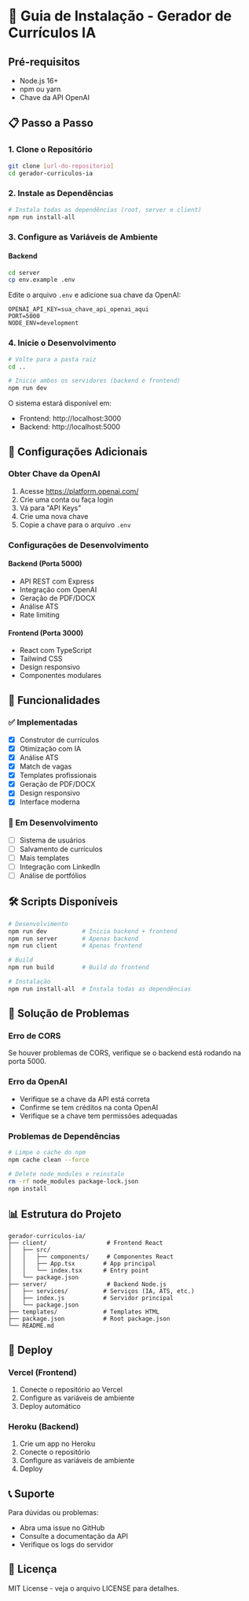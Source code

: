 # 🚀 Guia de Instalação - Gerador de Currículos IA

## Pré-requisitos

- Node.js 16+ 
- npm ou yarn
- Chave da API OpenAI

## 📋 Passo a Passo

### 1. Clone o Repositório
```bash
git clone [url-do-repositorio]
cd gerador-curriculos-ia
```

### 2. Instale as Dependências
```bash
# Instala todas as dependências (root, server e client)
npm run install-all
```

### 3. Configure as Variáveis de Ambiente

#### Backend
```bash
cd server
cp env.example .env
```

Edite o arquivo `.env` e adicione sua chave da OpenAI:
```env
OPENAI_API_KEY=sua_chave_api_openai_aqui
PORT=5000
NODE_ENV=development
```

### 4. Inicie o Desenvolvimento
```bash
# Volte para a pasta raiz
cd ..

# Inicie ambos os servidores (backend e frontend)
npm run dev
```

O sistema estará disponível em:
- Frontend: http://localhost:3000
- Backend: http://localhost:5000

## 🔧 Configurações Adicionais

### Obter Chave da OpenAI
1. Acesse https://platform.openai.com/
2. Crie uma conta ou faça login
3. Vá para "API Keys"
4. Crie uma nova chave
5. Copie a chave para o arquivo `.env`

### Configurações de Desenvolvimento

#### Backend (Porta 5000)
- API REST com Express
- Integração com OpenAI
- Geração de PDF/DOCX
- Análise ATS
- Rate limiting

#### Frontend (Porta 3000)
- React com TypeScript
- Tailwind CSS
- Design responsivo
- Componentes modulares

## 📱 Funcionalidades

### ✅ Implementadas
- [x] Construtor de currículos
- [x] Otimização com IA
- [x] Análise ATS
- [x] Match de vagas
- [x] Templates profissionais
- [x] Geração de PDF/DOCX
- [x] Design responsivo
- [x] Interface moderna

### 🔄 Em Desenvolvimento
- [ ] Sistema de usuários
- [ ] Salvamento de currículos
- [ ] Mais templates
- [ ] Integração com LinkedIn
- [ ] Análise de portfólios

## 🛠️ Scripts Disponíveis

```bash
# Desenvolvimento
npm run dev          # Inicia backend + frontend
npm run server       # Apenas backend
npm run client       # Apenas frontend

# Build
npm run build        # Build do frontend

# Instalação
npm run install-all  # Instala todas as dependências
```

## 🐛 Solução de Problemas

### Erro de CORS
Se houver problemas de CORS, verifique se o backend está rodando na porta 5000.

### Erro da OpenAI
- Verifique se a chave da API está correta
- Confirme se tem créditos na conta OpenAI
- Verifique se a chave tem permissões adequadas

### Problemas de Dependências
```bash
# Limpe o cache do npm
npm cache clean --force

# Delete node_modules e reinstale
rm -rf node_modules package-lock.json
npm install
```

## 📊 Estrutura do Projeto

```
gerador-curriculos-ia/
├── client/                 # Frontend React
│   ├── src/
│   │   ├── components/     # Componentes React
│   │   ├── App.tsx        # App principal
│   │   └── index.tsx      # Entry point
│   └── package.json
├── server/                 # Backend Node.js
│   ├── services/          # Serviços (IA, ATS, etc.)
│   ├── index.js           # Servidor principal
│   └── package.json
├── templates/             # Templates HTML
├── package.json           # Root package.json
└── README.md
```

## 🚀 Deploy

### Vercel (Frontend)
1. Conecte o repositório ao Vercel
2. Configure as variáveis de ambiente
3. Deploy automático

### Heroku (Backend)
1. Crie um app no Heroku
2. Conecte o repositório
3. Configure as variáveis de ambiente
4. Deploy

## 📞 Suporte

Para dúvidas ou problemas:
- Abra uma issue no GitHub
- Consulte a documentação da API
- Verifique os logs do servidor

## 📄 Licença

MIT License - veja o arquivo LICENSE para detalhes. 